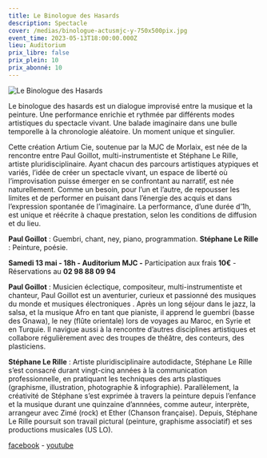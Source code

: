 ```yaml
---
title: Le Binologue des Hasards
description: Spectacle
cover: /medias/binologue-actusmjc-y-750x500pix.jpg
event_time: 2023-05-13T18:00:00.000Z
lieu: Auditorium
prix_libre: false
prix_plein: 10
prix_abonné: 10
---
```

![Le Binologue des Hasards](/medias/binologue-webmjc-750x500pix.jpg)

Le binologue des hasards est un dialogue improvisé entre la musique et la peinture. Une performance 
enrichie et rythmée par différents modes artistiques du spectacle vivant. Une balade imaginaire dans une bulle temporelle à la chronologie aléatoire. Un moment unique et singulier.

Cette création Artium Cie, soutenue par la MJC de Morlaix, est née de la rencontre entre Paul Goillot, 
multi-instrumentiste et Stéphane Le Rille, artiste pluridisciplinaire. Ayant chacun des parcours artistiques 
atypiques et variés, l’idée de créer un spectacle vivant, un espace de liberté où l’improvisation puisse 
émerger en se confrontant au narratif, est née naturellement. Comme un besoin, pour l’un et l’autre, 
de repousser les limites et de performer en puisant dans l’énergie des acquis et dans l’expression 
spontanée de l’imaginaire. La performance, d’une durée d’1h, est unique et réécrite à chaque prestation, 
selon les conditions de diffusion et du lieu. 

**Paul Goillot** : Guembri, chant, ney, piano, programmation.
**Stéphane Le Rille** : Peinture, poésie.

**Samedi 13 mai - 18h - Auditorium MJC -** Participation aux frais **10€** - Réservations au **02 98 88 09 94**

**Paul Goillot** : Musicien éclectique, compositeur, multi-instrumentiste et chanteur, Paul Goillot est un 
aventurier,  curieux et passionné des musiques du monde et musiques électroniques . Après un long séjour 
dans le jazz, la salsa, et la musique Afro en tant que pianiste, il apprend le guembri (basse des Gnawa), 
le ney (flûte orientale) lors de voyages au Maroc, en Syrie et en Turquie. Il navigue aussi à la rencontre d’autres disciplines artistiques et collabore régulièrement avec des troupes de théâtre, des conteurs, des plasticiens.

**Stéphane Le Rille** :   Artiste pluridisciplinaire autodidacte, Stéphane Le Rille s’est consacré durant vingt-cinq
années à la communication professionnelle, en pratiquant les techniques des arts plastiques (graphisme,
illustration, photographie & infographie). Parallèlement, la créativité de Stéphane s’est exprimée à travers la peinture depuis l’enfance et la musique durant une quinzaine d’annnées, comme auteur, interprète, arrangeur 
avec Zimé (rock) et Ether (Chanson française). Depuis, Stéphane Le Rille poursuit son travail pictural (peinture, graphisme associatif) et ses productions musicales (US LO).

[facebook](https://www.facebook.com/profile.php?id=100091852740994)  -  [youtube](https://www.youtube.com/@LeBinologuedesHasards-ke3cv)